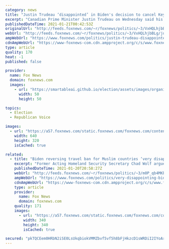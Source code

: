 ```yaml
---
category: news
title: "Justin Trudeau ‘disappointed’ in Biden's decision to cancel Keystone XL pipeline"
excerpt: "Canadian Prime Minister Justin Trudeau on Wednesday said his administration was “disappointed” with President Joe Biden’s decision to revoke the permit for construction on the Keystone XL oil pipeline."
publishedDateTime: 2021-01-21T00:42:53Z
originalUrl: "http://feeds.foxnews.com/~r/foxnews/politics/~3/VxHQLhjbBLg/justin-trudeau-disappointed-biden-cancel-keystone-xl-pipeline"
webUrl: "http://feeds.foxnews.com/~r/foxnews/politics/~3/VxHQLhjbBLg/justin-trudeau-disappointed-biden-cancel-keystone-xl-pipeline"
ampWebUrl: "https://www.foxnews.com/politics/justin-trudeau-disappointed-biden-cancel-keystone-xl-pipeline.amp"
cdnAmpWebUrl: "https://www-foxnews-com.cdn.ampproject.org/c/s/www.foxnews.com/politics/justin-trudeau-disappointed-biden-cancel-keystone-xl-pipeline.amp"
type: article
quality: 170
heat: -1
published: false

provider:
  name: Fox News
  domain: foxnews.com
  images:
    - url: "https://smartableai.github.io/election/assets/images/organizations/foxnews.com-50x50.jpg"
      width: 50
      height: 50

topics:
  - Election
  - Republican Voice

images:
  - url: "https://a57.foxnews.com/static.foxnews.com/foxnews.com/content/uploads/2021/01/640/320/AP21019637126032.jpg?ve=1&tl=1"
    width: 640
    height: 320
    isCached: true

related:
  - title: "Biden reversing travel ban for Muslim countries ‘very disappointing’: Chad Wolf"
    excerpt: "Former Acting Homeland Security Secretary Chad Wolf argued on Wednesday that President Biden’s intention to revoke Donald Trump's travel bans for majority-Muslim countries is \"going to make the American people less safe.\""
    publishedDateTime: 2021-01-20T20:58:27Z
    webUrl: "http://feeds.foxnews.com/~r/foxnews/politics/~3/m0P_qb4MKb8/very-disappointing-biden-immediately-reverse-travel-restrictions-chad-wolf"
    ampWebUrl: "https://www.foxnews.com/politics/very-disappointing-biden-immediately-reverse-travel-restrictions-chad-wolf.amp"
    cdnAmpWebUrl: "https://www-foxnews-com.cdn.ampproject.org/c/s/www.foxnews.com/politics/very-disappointing-biden-immediately-reverse-travel-restrictions-chad-wolf.amp"
    type: article
    provider:
      name: Fox News
      domain: foxnews.com
    quality: 171
    images:
      - url: "https://a57.foxnews.com/static.foxnews.com/foxnews.com/content/uploads/2020/10/340/340/Talia-Kaplan.jpg?ve=1&tl=1"
        width: 340
        height: 340
        isCached: true

secured: "pkTQCEem0HRbN2iSE0LsUkqbiokVMMZbvf5vf5h8bFjHkzcD1sWRDiI2IYoArXb3CM9OM0ugp8YUm5lWjcNOwbvRJGiIrMuev7xuPq3rbmnTMTznkM2oFlDjYUgY8L1Zcb8WuiFjiMA3jgorPkCvx4lhi4ZUa+HV0l7znlZM8acSQRMJVTSTl8xAGzNFK+cQaUEy1UeK9MhSGz6nZuoDHA3na/dKwz4FMbXt4DN1YAtU3p/mKwQrt9AAJ+EvZyRLSZ3zL8ufk30+lLilY/kF8Qk/eUVnajIRCbTPil2Ww7gVO+wZdQ/NFWZN6sDt6MmXcx4ifkxDJ94Or+pAD9XtysyB8c+yrcC/7lUv/L+9ehM=;xZGlZcngsIbEJaUCDO/i9g=="
---
```


